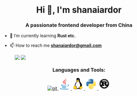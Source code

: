 <h1 align="center">Hi 👋, I'm shanaiardor</h1>
<h3 align="center">A passionate frontend developer from China</h3>

- 🌱 I’m currently learning **Rust etc.**

- 📫 How to reach me **shanaiardor@gmail.com**

<figure  class="third">
    <img align="center" src="https://github-readme-stats.vercel.app/api?username=shanaiardor&count_private=true" />
    <img align="center" src="https://github-profile.misec.top/api/top-langs/?username=shanaiardor&layout=compact&count_private=true" />
</figure >

<h3 align="center">Languages and Tools:</h3>
<p align="center"> <a href="https://git-scm.com/" target="_blank" rel="noreferrer"> <img src="https://www.vectorlogo.zone/logos/git-scm/git-scm-icon.svg" alt="git" width="40" height="40"/> </a> <a href="https://www.java.com" target="_blank" rel="noreferrer"> <img src="https://raw.githubusercontent.com/devicons/devicon/master/icons/java/java-original.svg" alt="java" width="40" height="40"/> </a> <a href="https://www.linux.org/" target="_blank" rel="noreferrer"> <img src="https://raw.githubusercontent.com/devicons/devicon/master/icons/linux/linux-original.svg" alt="linux" width="40" height="40"/> </a> <a href="https://www.python.org" target="_blank" rel="noreferrer"> <img src="https://raw.githubusercontent.com/devicons/devicon/master/icons/python/python-original.svg" alt="python" width="40" height="40"/> </a> <a href="https://www.rust-lang.org" target="_blank" rel="noreferrer"> <img src="https://raw.githubusercontent.com/devicons/devicon/master/icons/rust/rust-plain.svg" alt="rust" width="40" height="40"/> </a> </p>
